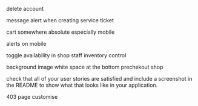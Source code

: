 

delete account

message alert when creating service ticket

cart somewhere absolute especially mobile

alerts on mobile

toggle availability in shop staff inventory control

background image white space at the bottom prechekout shop


check that all of your user stories are satisfied and include a screenshot in the README to show what that looks like in your application.


403 page customise


